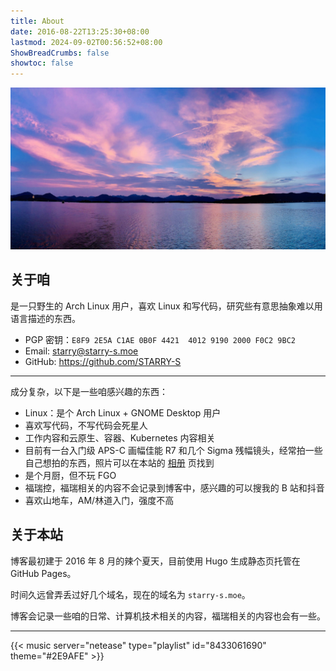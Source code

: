 ```yaml
---
title: About
date: 2016-08-22T13:25:30+08:00
lastmod: 2024-09-02T00:56:52+08:00
ShowBreadCrumbs: false
showtoc: false
---
```


!["West Lake"](images/westlake.jpg "West Lake")

## 关于咱

是一只野生的 Arch Linux 用户，喜欢 Linux 和写代码，研究些有意思抽象难以用语言描述的东西。

- PGP 密钥：`E8F9 2E5A C1AE 0B0F 4421  4012 9190 2000 F0C2 9BC2`
- Email: [starry@starry-s.moe](mailto:starry@starry-s.moe)
- GitHub: <https://github.com/STARRY-S>

-----

成分复杂，以下是一些咱感兴趣的东西：

- Linux：是个 Arch Linux + GNOME Desktop 用户
- 喜欢写代码，不写代码会死星人
- 工作内容和云原生、容器、Kubernetes 内容相关
- 目前有一台入门级 APS-C 画幅佳能 R7 和几个 Sigma 残幅镜头，经常拍一些自己想拍的东西，照片可以在本站的 [相册](/gallery/) 页找到
- 是个月厨，但不玩 FGO
- 福瑞控，福瑞相关的内容不会记录到博客中，感兴趣的可以搜我的 B 站和抖音
- 喜欢山地车，AM/林道入门，强度不高

## 关于本站

博客最初建于 2016 年 8 月的辣个夏天，目前使用 Hugo 生成静态页托管在 GitHub Pages。

时间久远曾弄丢过好几个域名，现在的域名为 `starry-s.moe`。

博客会记录一些咱的日常、计算机技术相关的内容，福瑞相关的内容也会有一些。

----

{{< music server="netease" type="playlist" id="8433061690" theme="#2E9AFE" >}}
